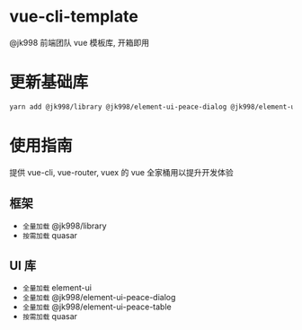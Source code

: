 # vue-cli-template

@jk998 前端团队 vue 模板库, 开箱即用

# 更新基础库

```sh
yarn add @jk998/library @jk998/element-ui-peace-dialog @jk998/element-ui-peace-table
```

# 使用指南

提供 vue-cli, vue-router, vuex 的 vue 全家桶用以提升开发体验

## 框架

- `全量加载` @jk998/library
- `按需加载` quasar

## UI 库

- `全量加载` element-ui
- `全量加载` @jk998/element-ui-peace-dialog
- `全量加载` @jk998/element-ui-peace-table
- `按需加载` quasar
